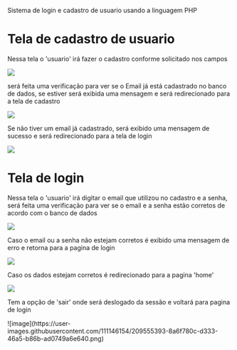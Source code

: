 Sistema de login e cadastro de usuario usando a linguagem PHP

<h1>Tela de cadastro de usuario</h1>

<p> Nessa tela o 'usuario' irá fazer o cadastro conforme solicitado nos campos</p>
<img src= "https://user-images.githubusercontent.com/111146154/209555437-42811575-8bbb-4d68-a0d7-a4c1c87a9604.png">
<p>  será feita uma verificação para ver se o Email já está cadastrado no banco de dados, se estiver será exibida uma mensagem e será redirecionado para a tela de cadastro </p>
<img src= "https://user-images.githubusercontent.com/111146154/209555462-36361fe9-48ec-49f1-9c2d-211176bfec87.png">
<p> Se não tiver um email já cadastrado, será exibido uma mensagem de sucesso e será redirecionado para a tela de login </p>
<img src= "https://user-images.githubusercontent.com/111146154/209555512-baf1c3bb-8418-4980-b3eb-13a23946b6f5.png">
<h1>Tela de login</h1>
<p> Nessa tela o 'usuario' irá digitar o email que utilizou no cadastro e a senha, será feita uma verificação para ver se o email e a senha estão corretos de acordo com o banco de dados</p>
<img src= "https://user-images.githubusercontent.com/111146154/209554028-9cdc59fb-5330-45cd-9246-7130cc2e2d14.png">
<p> Caso o email ou a senha não estejam corretos é exibido uma mensagem de erro e retorna para a pagina de login</p>
<img src= "https://user-images.githubusercontent.com/111146154/209554741-69b8a6f2-08ed-4c43-a30a-49daff926401.png">
<p> Caso os dados estejam corretos é redirecionado para a pagina 'home'</p>
<img src = "https://user-images.githubusercontent.com/111146154/209554940-a50628ae-a8eb-44c5-88c3-7f65fbe97c93.png">
<p> Tem a opção de 'sair' onde será deslogado da sessão e voltará para pagina de login</p>
![image](https://user-images.githubusercontent.com/111146154/209555393-8a6f780c-d333-46a5-b86b-ad0749a6e640.png)
